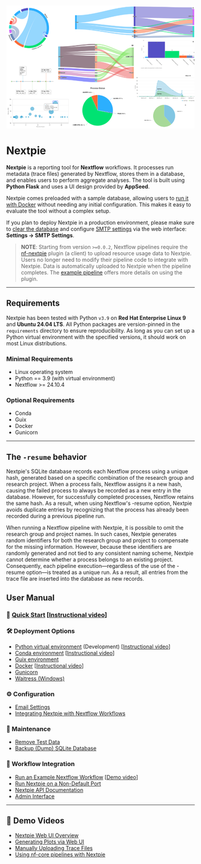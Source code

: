 
![](assets/images/nextpie-plots.png)

# Nextpie

**Nextpie** is a reporting tool for **Nextflow** workflows. It processes run metadata (trace files) generated by Nextflow, stores them in a database, and enables users to perform aggregate analyses. The tool is built using **Python Flask** and uses a UI design provided by **AppSeed**.

Nextpie comes preloaded with a sample database, allowing users to [run it with Docker](docs/deploy-docker.md) without needing any initial configuration. This makes it easy to evaluate the tool without a complex setup.

If you plan to deploy Nextpie in a production environment, please make sure to [clear the database](docs/db-clear-test-data.md) and configure [SMTP settings](docs/config-email.md) via the web interface: **Settings → SMTP Settings**.

> **NOTE**: Starting from version `>=0.0.2`, Nextflow pipelines require the [nf-nextpie](https://github.com/bishwaG/nf-nextpie) plugin (a client) to upload resource usage data to Nextpie. Users no longer need to modify their pipeline code to integrate with Nextpie. Data is automatically uploaded to Nextpie when the pipeline completes. The [example pipeline](docs/nextflow-workflow.md) offers more details on using the plugin.

---

## Requirements

Nextpie has been tested with Python `v3.9` on **Red Hat Enterprise Linux 9** and **Ubuntu 24.04 LTS**. All Python packages are version-pinned in the `requirements` directory to ensure reproducibility. As long as you can set up a Python virtual environment with the specified versions, it should work on most Linux distributions.

### Minimal Requirements

- Linux operating system  
- Python == 3.9 (with virtual environment)  
- Nextflow >= 24.10.4  

### Optional Requirements

- Conda  
- Guix  
- Docker  
- Gunicorn  

---

## The `-resume` behavior

Nextpie's SQLite database records each Nextflow process using a unique hash, generated based on a specific combination of the research group and research project. When a process fails, Nextflow assigns it a new hash, causing the failed process to always be recorded as a new entry in the database. However, for successfully completed processes, Nextflow retains the same hash. As a result, when using Nextflow's -resume option, Nextpie avoids duplicate entries by recognizing that the process has already been recorded during a previous pipeline run.

When running a Nextflow pipeline with Nextpie, it is possible to omit the research group and project names. In such cases, Nextpie generates random identifiers for both the research group and project to compensate for the missing information. However, because these identifiers are randomly generated and not tied to any consistent naming scheme, Nextpie cannot determine whether a process belongs to an existing project. Consequently, each pipeline execution—regardless of the use of the -resume option—is treated as a unique run. As a result, all entries from the trace file are inserted into the database as new records.

## User Manual

### 🚀 [Quick Start](docs/quick-start.md) [[Instructional video](https://youtu.be/Mo9c3YT9H6k)]

### 🛠 Deployment Options

- [Python virtual environment](docs/deploy-python.md) (Development) [[Instructional video](https://youtu.be/HJSIUa0EsD0)]  
- [Conda environment](docs/deploy-conda.md) [[Instructional video](https://youtu.be/-2Af_aU4vmM)]  
- [Guix environment](docs/deploy-guix.md)  
- [Docker](docs/deploy-docker.md) [[Instructional video](https://youtu.be/kmLNcgQN33I)]  
- [Gunicorn](docs/deploy-gunicorn.md)  
- [Waitress (Windows)](docs/deploy-waitress.md)  

### ⚙ Configuration

- [Email Settings](docs/config-email.md)  
- [Integrating Nextpie with Nextflow Workflows](docs/configure.md)  

### 🧹 Maintenance

- [Remove Test Data](docs/db-clear-test-data.md)  
- [Backup (Dump) SQLite Database](docs/db-dump.md)  

### 🧪 Workflow Integration

- [Run an Example Nextflow Workflow](docs/nextflow-workflow.md) [[Demo video](https://youtu.be/GCBzzCs7RQQ)]  
- [Run Nextpie on a Non-Default Port](docs/non-default-port.md)  
- [Nextpie API Documentation](docs/api.md)  
- [Admin Interface](docs/admin.md)  

---

## 🎥 Demo Videos

- [Nextpie Web UI Overview](https://youtu.be/069BpLCY42c)  
- [Generating Plots via Web UI](https://youtu.be/LSUZ7l-sJLU)  
- [Manually Uploading Trace Files](https://youtu.be/9uKZO2qpCug)
- [Using nf-core pipelines with Nextpie](https://youtu.be/tVVx3bXz2F0)

